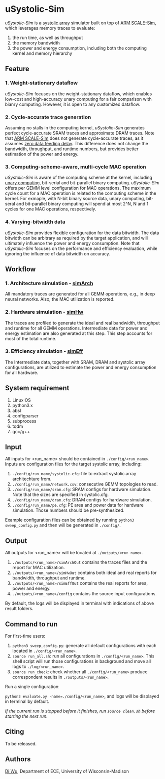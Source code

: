 # uSystolic-Sim
*uSystolic-Sim* is a [systolic array](https://github.com/ARM-software/SCALE-Sim/blob/master/ideas.md) simulator built on top of [ARM SCALE-Sim](https://github.com/ARM-software/SCALE-Sim), which leverages memory traces to evaluate:
1) the run time, as well as throughput
2) the memory bandwidth
3) the power and energy consumption, including both the computing kernel and memory hierarchy


## Feature
### 1. Weight-stationary dataflow
*uSystolic-Sim* focuses on the weight-stationary dataflow, which enables low-cost and high-accuracy unary computing for a fair comparison with bianry computing.
However, it is open to any customized dataflow.

### 2. Cycle-accurate trace generation
Assuming no stalls in the computing kernel, *uSystolic-Sim* generates perfect cycle-accurate SRAM traces and approximate DRAM traces. Note that [ARM SCALE-Sim](https://github.com/ARM-software/SCALE-Sim) does not generate cycle-accurate traces, as it assumes [zero data feeding delay](https://github.com/diwu1990/uSystolic-Sim/blob/main/outputs/README.md). This difference does not change the bandwidth, throughput, and runtime numbers, but provides better estimation of the power and energy.

### 3. Computing-scheme-aware, multi-cycle MAC operation
*uSystolic-Sim* is aware of the computing scheme at the kernel, including [unary computing](https://conferences.computer.org/isca/pdfs/ISCA2020-4QlDegUf3fKiwUXfV0KdCm/466100a377/466100a377.pdf), bit-serial and bit-parallel binary computing. *uSystolic-Sim* offers per GEMM level configuration for MAC operations. The maximum cycle count for a MAC operation is related to the computing scheme in the kernel. For exmaple, with N-bit binary source data, unary computing, bit-seral and bit-parallel binary computing will spend at most 2^N, N and 1 cycles for one MAC operations, respectively.

### 4. Varying-bitwidth data
*uSystolic-Sim* provides flexible configuration for the data bitwidth. The data bitwidth can be arbitrary as required by the target application, and will ultimately influence the power and energy consumption. Note that *uSystolic-Sim* focuses on the performance and efficiency evaluation, while ignoring the influence of data bitwidth on accuracy.

## Workflow
### 1. Architecture simulation - [simArch](https://github.com/diwu1990/uSystolic-Sim/blob/main/simArch)
All mandatory traces are generated for all GEMM operations, e.g., in deep neural networks. Also, the MAC utilization is reported.

### 2. Hardware simulation - [simHw](https://github.com/diwu1990/uSystolic-Sim/blob/main/simHw)
The traces are profiled to generate the ideal and real bandwidth, throughput and runtime for all GEMM operations. Intermediate data for power and energy estimation are also generated at this step. This step accounts for most of the total runtime.

### 3. Efficiency simulation - [simEff](https://github.com/diwu1990/uSystolic-Sim/blob/main/simEff)
The Intermediate data, together with SRAM, DRAM and systolic array configurations, are utilized to estimate the power and energy consumption for all hardware.

## System requirement
1. Linux OS
2. python3.x
3. absl
4. configparser
5. subprocess
6. tqdm
7. gcc/g++

## Input
All inputs for <run_name> should be contained in ```./config/<run_name>```. Inputs are configuration files for the target systolic array, including:
1) ```./config/run_name/systolic.cfg```: file to extract systolic array architechture from.
2) ```./config/run_name/network.csv```: consecutive GEMM topologies to read.
3) ```./config/run_name/sram.cfg```: SRAM configs for hardware simulation. Note that the sizes are specified in systolic.cfg.
4) ```./config/run_name/dram.cfg```: DRAM configs for hardware simulation.
5) ```./config/run_name/pe.cfg```: PE area and power data for hardware simulation. Those numbers should be pre-synthesized.

Example configuration files can be obtained by running ```python3 sweep_config.py``` and then will be generated in ```./config/```.

## Output

All outputs for <run_name> will be located at ```./outputs/<run_name>```.

1) ```./outputs/<run_name>/simArchOut``` contains the traces files and the report for MAC utilization.
2) ```./outputs/<run_name>/simHwOut``` contains both ideal and real reports for bandwidth, throughput and runtime.
3) ```./outputs/<run_name>/simEffOut``` contains the real reports for area, power and energy.
4) ```./outputs/<run_name>/config``` contains the source input configurations.

By default, the logs will be displayed in terminal with indications of above result folders.

## Command to run
For first-time users:
1. ```python3 sweep_config.py```: generate all default configurations with each located in ```./config/<run_name>```.
2. ```source run_all.sh```: run all configurations in ```./config/<run_name>```. This shell script will run those configurations in background and move all logs to ```./log/<run_name>```.
3. ```source run_check```: check whether all ```./config/<run_name>``` produce correspondent results in ```./outputs/<run_name>```.

Run a single configuration:

```python3 evaluate.py -name=./config/<run_name>```, and logs will be displayed in terminal by default.

*If the current run is stopped before it finishes, run ```source clean.sh``` before starting the next run.*

## Citing

To be released.

<!-- If you find this tool useful for your research, please use the following bibtex to cite us,

```
bib
``` -->

## Authors

[Di Wu](http://diwu1990.github.io/), Department of ECE, University of Wisconsin-Madison

